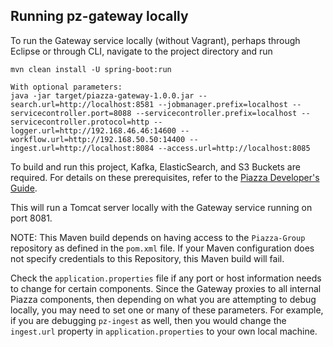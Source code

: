 ## Running pz-gateway locally

To run the Gateway service locally (without Vagrant), perhaps through Eclipse or through CLI, navigate to the project directory and run

    mvn clean install -U spring-boot:run

	With optional parameters:
	java -jar target/piazza-gateway-1.0.0.jar --search.url=http://localhost:8581 --jobmanager.prefix=localhost --servicecontroller.port=8088 --servicecontroller.prefix=localhost --servicecontroller.protocol=http --logger.url=http://192.168.46.46:14600 --workflow.url=http://192.168.50.50:14400 --ingest.url=http://localhost:8084 --access.url=http://localhost:8085

To build and run this project, Kafka, ElasticSearch, and S3 Buckets are required.  For details on these prerequisites, refer to the
[Piazza Developer's Guide](https://pz-docs.geointservices.io/devguide/index.html#_piazza_core_overview).

This will run a Tomcat server locally with the Gateway service running on port 8081.

NOTE: This Maven build depends on having access to the `Piazza-Group` repository as defined in the `pom.xml` file. If your Maven configuration does not specify credentials to this Repository, this Maven build will fail. 

Check the `application.properties` file if any port or host information needs to change for certain components. Since the Gateway proxies to all internal Piazza components, then depending on what you are attempting to debug locally, you may need to set one or many of these parameters. For example, if you are debugging `pz-ingest` as well, then you would change the `ingest.url` property in `application.properties` to your own local machine.
